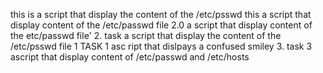  this is a script that display  the content of the /etc/psswd 
this a script that display content of the /etc/passwd file 
2.0 a script that display content of the etc/passwd file'
 2. task a script that display the content of the /etc/psswd file 
1 TASK 1  asc ript that dislpays a confused smiley
 3. task 3  ascript that  display content of /etc/passwd and /etc/hosts

